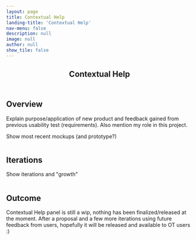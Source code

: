 ```yaml
---
layout: page
title: Contextual Help
landing-title: 'Contextual Help'
nav-menu: false
description: null
image: null
author: null
show_tile: false
---
```


<!-- Main -->
<div id="main" class="alt">
	
<!-- One -->
<section id="one">
	<div class="inner">
	     <header class="major">
		<h1>Contextual Help</h1>
	     </header>		
	
<h2>Overview</h2>
<p>Explain purpose/application of new product and feedback gained from previous usability test (requirements). Also mention my role in this project.</p>
<p>Show most recent mockups (and prototype?)</p>
<div class="box alt">
	<div class="row 50% uniform">
		<div class="4u"><span class="image fit"><img src="{% link assets/images/turtle front.png %}" alt="" /></span></div>
		<div class="4u"><span class="image fit"><img src="{% link assets/images/deconstructed turtle.png %}" alt="" /></span></div>
		<div class="4u$"><span class="image fit"><img src="{% link assets/images/turtle top.png %}" alt="" /></span></div>
	</div>
</div>
		
<h2>Iterations</h2>
<p>Show iterations and "growth"</p>
<div class="box alt">
	<div class="row 50% uniform">
		<div class="4u"><span class="image fit"><img src="{% link assets/images/turtle front.png %}" alt="" /></span></div>
		<div class="4u"><span class="image fit"><img src="{% link assets/images/deconstructed turtle.png %}" alt="" /></span></div>
		<div class="4u$"><span class="image fit"><img src="{% link assets/images/turtle top.png %}" alt="" /></span></div>
	</div>
</div>
		
<h2>Outcome</h2>
<p>Contextual Help panel is still a wip, nothing has been finalized/released at the moment. After a proposal and a few more iterations using future feedback from users, hopefully it will be released and available to OT users :)</p>
